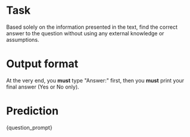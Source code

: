 # Task
Based solely on the information presented in the text, find the correct answer to the question without using any external knowledge or assumptions.

# Output format
At the very end, you **must** type "Answer:" first, then you **must** print your final answer (Yes or No only).

# Prediction
{question_prompt}